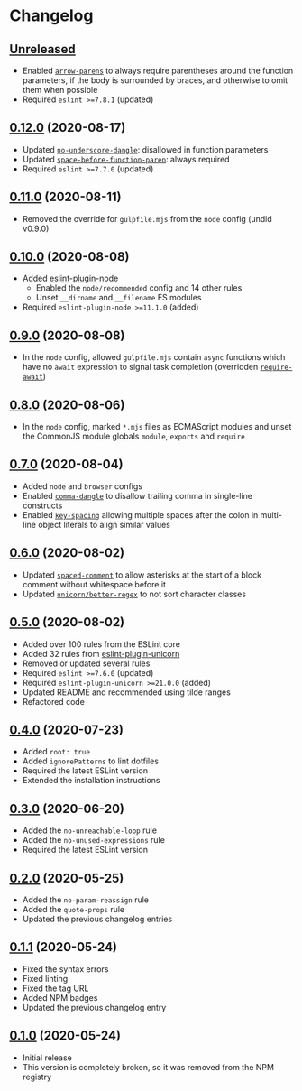 # Changelog

## [Unreleased]
* Enabled [`arrow-parens`](https://eslint.org/docs/rules/arrow-parens)
to always require parentheses around the function parameters,
if the body is surrounded by braces, and otherwise to omit them when possible
* Required `eslint >=7.8.1` (updated)

## [0.12.0] (2020-08-17)
* Updated [`no-underscore-dangle`](https://eslint.org/docs/rules/no-underscore-dangle):
disallowed in function parameters
* Updated [`space-before-function-paren`](https://eslint.org/docs/rules/space-before-function-paren):
always required
* Required `eslint >=7.7.0` (updated)

## [0.11.0] (2020-08-11)
* Removed the override for `gulpfile.mjs` from the `node` config (undid v0.9.0)

## [0.10.0] (2020-08-08)
* Added [eslint-plugin-node](https://github.com/mysticatea/eslint-plugin-node)
	* Enabled the `node/recommended` config and 14 other rules
	* Unset `__dirname` and `__filename` ES modules
* Required `eslint-plugin-node >=11.1.0` (added)

## [0.9.0] (2020-08-08)
* In the `node` config, allowed `gulpfile.mjs` contain `async` functions
which have no `await` expression to signal task completion
(overridden [`require-await`](https://eslint.org/docs/rules/require-await))

## [0.8.0] (2020-08-06)
* In the `node` config, marked `*.mjs` files as ECMAScript modules
and unset the CommonJS module globals `module`, `exports` and `require`

## [0.7.0] (2020-08-04)
* Added `node` and `browser` configs
* Enabled [`comma-dangle`](https://eslint.org/docs/rules/comma-dangle)
to disallow trailing comma in single-line constructs
* Enabled [`key-spacing`](https://eslint.org/docs/rules/key-spacing)
allowing multiple spaces after the colon in multi-line object literals
to align similar values

## [0.6.0] (2020-08-02)
* Updated
[`spaced-comment`](https://eslint.org/docs/rules/spaced-comment)
to allow asterisks at the start of a block comment without whitespace before it
* Updated
[`unicorn/better-regex`](https://github.com/sindresorhus/eslint-plugin-unicorn/blob/master/docs/rules/better-regex.md)
to not sort character classes

## [0.5.0] (2020-08-02)
* Added over 100 rules from the ESLint core
* Added 32 rules from [eslint-plugin-unicorn](https://github.com/sindresorhus/eslint-plugin-unicorn)
* Removed or updated several rules
* Required `eslint >=7.6.0` (updated)
* Required `eslint-plugin-unicorn >=21.0.0` (added)
* Updated README and recommended using tilde ranges
* Refactored code

## [0.4.0] (2020-07-23)
* Added `root: true`
* Added `ignorePatterns` to lint dotfiles
* Required the latest ESLint version
* Extended the installation instructions

## [0.3.0] (2020-06-20)
* Added the `no-unreachable-loop` rule
* Added the `no-unused-expressions` rule
* Required the latest ESLint version

## [0.2.0] (2020-05-25)
* Added the `no-param-reassign` rule
* Added the `quote-props` rule
* Updated the previous changelog entries

## [0.1.1] (2020-05-24)
* Fixed the syntax errors
* Fixed linting
* Fixed the tag URL
* Added NPM badges
* Updated the previous changelog entry

## [0.1.0] (2020-05-24)
* Initial release
* This version is completely broken, so it was removed from the NPM registry

[Unreleased]: https://github.com/valtlai/eslint-config/compare/v0.12.0...HEAD
[0.12.0]: https://github.com/valtlai/eslint-config/compare/v0.11.0...v0.12.0
[0.11.0]: https://github.com/valtlai/eslint-config/compare/v0.10.0...v0.11.0
[0.10.0]: https://github.com/valtlai/eslint-config/compare/v0.9.0...v0.10.0
[0.9.0]: https://github.com/valtlai/eslint-config/compare/v0.8.0...v0.9.0
[0.8.0]: https://github.com/valtlai/eslint-config/compare/v0.7.0...v0.8.0
[0.7.0]: https://github.com/valtlai/eslint-config/compare/v0.6.0...v0.7.0
[0.6.0]: https://github.com/valtlai/eslint-config/compare/v0.5.0...v0.6.0
[0.5.0]: https://github.com/valtlai/eslint-config/compare/v0.4.0...v0.5.0
[0.4.0]: https://github.com/valtlai/eslint-config/compare/v0.3.0...v0.4.0
[0.3.0]: https://github.com/valtlai/eslint-config/compare/v0.2.0...v0.3.0
[0.2.0]: https://github.com/valtlai/eslint-config/compare/v0.1.1...v0.2.0
[0.1.1]: https://github.com/valtlai/eslint-config/compare/v0.1.0...v0.1.1
[0.1.0]: https://github.com/valtlai/eslint-config/releases/tag/v0.1.0
